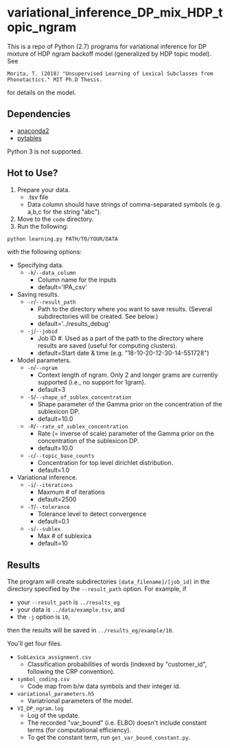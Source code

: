 # variational_inference_DP_mix_HDP_topic_ngram
This is a repo of Python (2.7) programs for variational inference for DP mixture of HDP ngram backoff model (generalized by HDP topic model).
See

	Morita, T. (2018) "Unsupervised Learning of Lexical Subclasses from Phonotactics." MIT Ph.D Thesis.

for details on the model.

## Dependencies

- [anaconda2](https://www.anaconda.com/download/)
- [pytables](https://www.pytables.org/usersguide/installation.html)

Python 3 is not supported.

## Hot to Use?

1. Prepare your data.
	- .tsv file
	- Data column should have strings of comma-separated symbols (e.g. a,b,c for the string "abc").
2. Move to the `code` directory.
2. Run the following:
```bash
python learning.py PATH/TO/YOUR/DATA
```
with the following options:

- Specifying data.
	- `-k`/`--data_column`
		- Column name for the inputs
		- default='IPA_csv'
- Saving results.
	- `-r`/`--result_path`
		- Path to the directory where you want to save results. (Several subdirectories will be created. See below.)
		- default='../results_debug'
	- `-j`/`--jobid`
		- Job ID #. Used as a part of the path to the directory where results are saved (useful for computing clusters).
		- default=Start date & time (e.g. "18-10-20-12-30-14-551728")
- Model parameters.
	- `-n`/`--ngram`
		- Context length of ngram. Only 2 and longer grams are currently supported (i.e., no support for 1gram).
		- default=3
	- `-S`/`--shape_of_sublex_concentration`
		- Shape parameter of the Gamma prior on the concentration of the sublexicon DP.
		- default=10.0
	- `-R`/`--rate_of_sublex_concentration`
		- Rate (= inverse of scale) parameter of the Gamma prior on the concentration of the sublexicon DP.
		- default=10.0
	- `-c`/`--topic_base_counts`
		- Concentration for top level dirichlet distribution.
		- default=1.0
- Variational inference.
	- `-i`/`--iterations`
		- Maxmum # of iterations
		- default=2500
	- `-T`/`--tolerance`
		- Tolerance level to detect convergence
		- default=0.1
	- `-s`/`--sublex`
		- Max # of sublexica
		- default=10


## Results

The program will create subdirectories `[data_filename]/[job_id]` in the directory specified by the `--result_path` option.
For example, if

- your `--result_path` is `../results_eg`
- your data is `../data/example.tsv`, and
- the `-j` option is `10`,

then the results will be saved in `../results_eg/example/10`.

You'll get four files.
- `SubLexica_assignment.csv`
	- Classification probabilities of words (indexed by "customer_id", following the CRP convention).
- `symbol_coding.csv`
	- Code map from b/w data symbols and their integer id.
- `variational_parameters.h5`
	- Variatrional parameters of the model.
- `VI_DP_ngram.log`
	- Log of the update.
	- The recorded "var_bound" (i.e. ELBO) doesn't include constant terms (for computational efficiency).
	- To get the constant term, run `get_var_bound_constant.py`.
